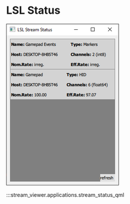 # LSL Status

![LSL Status](../../img/stream_viewer-stream_status.PNG)

:::stream_viewer.applications.stream_status_qml